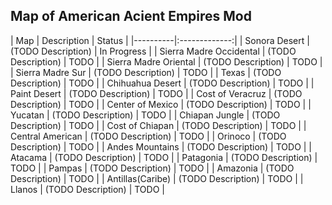 ## Map of American Acient Empires Mod

| Map   |      Description     | Status |
|----------|:-------------:|
| Sonora Desert | (TODO Description) | In Progress |
| Sierra Madre Occidental | (TODO Description) | TODO |
| Sierra Madre Oriental | (TODO Description) | TODO |
| Sierra Madre Sur | (TODO Description) | TODO |
| Texas | (TODO Description) | TODO |
| Chihuahua Desert | (TODO Description) | TODO |
| Paint Desert | (TODO Description) | TODO |
| Cost of Veracruz | (TODO Description) | TODO |
| Center of Mexico | (TODO Description) | TODO |
| Yucatan | (TODO Description) | TODO |
| Chiapan Jungle | (TODO Description) | TODO |
| Cost of Chiapan | (TODO Description) | TODO |
| Central American | (TODO Description) | TODO |
| Orinoco | (TODO Description) | TODO |
| Andes Mountains | (TODO Description) | TODO |
| Atacama | (TODO Description) | TODO |
| Patagonia | (TODO Description) | TODO |
| Pampas | (TODO Description) | TODO |
| Amazonia | (TODO Description) | TODO |
| Antillas(Caribe) | (TODO Description) | TODO |
| Llanos | (TODO Description) | TODO |

